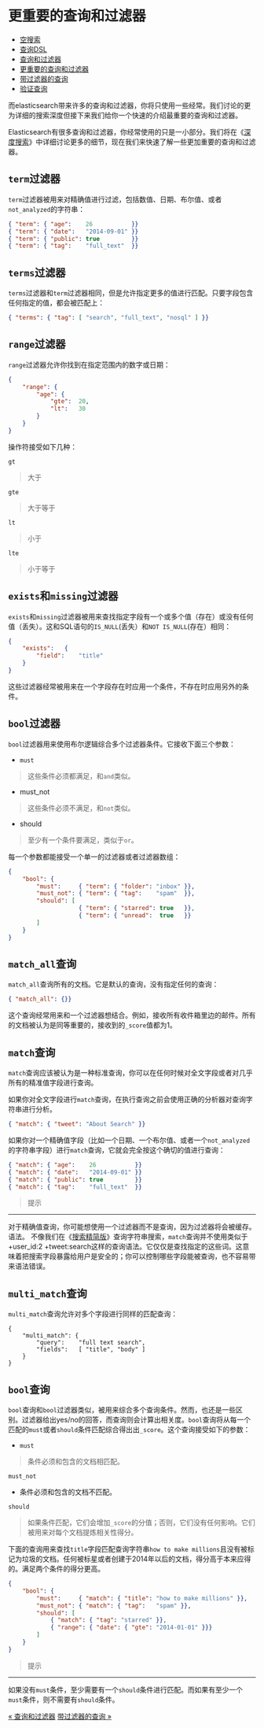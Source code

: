 更重要的查询和过滤器
=================

* [空搜索](empty-search.md)
* [查询DSL](query-dsl.md)
* [查询和过滤器](queries-and-filters.md)
* [更重要的查询和过滤器](most-important-queries-and-filters.md)
* [带过滤器的查询](combining-queries-with-filters.md)
* [验证查询](validating-queries.md)

而elasticsearch带来许多的查询和过滤器，你将只使用一些经常。我们讨论的更为详细的搜索深度但接下来我们给你一个快速的介绍最重要的查询和过滤器。

Elasticsearch有很多查询和过滤器，你经常使用的只是一小部分。我们将在《[深度搜索](../../search-in-depth/README.MD)》中详细讨论更多的细节，现在我们来快速了解一些更加重要的查询和过滤器。

`term`过滤器
---------

`term`过滤器被用来对精确值进行过滤，包括数值、日期、布尔值、或者`not_analyzed`的字符串：


```json
{ "term": { "age":    26           }}
{ "term": { "date":   "2014-09-01" }}
{ "term": { "public": true         }}
{ "term": { "tag":    "full_text"  }}
```

`terms`过滤器
--------------

`terms`过滤器和`term`过滤器相同，但是允许指定更多的值进行匹配。只要字段包含任何指定的值，都会被匹配上：

```json
{ "terms": { "tag": [ "search", "full_text", "nosql" ] }}
```

`range`过滤器
-------

`range`过滤器允许你找到在指定范围内的数字或日期：


```json
{
    "range": {
        "age": {
            "gte":  20,
            "lt":   30
        }
    }
}
```

操作符接受如下几种：

`gt`
> 大于

`gte`
> 大于等于

`lt`
> 小于

`lte`
> 小于等于


`exists`和`missing`过滤器
-------------

`exists`和`missing`过滤器被用来查找指定字段有一个或多个值（存在）或没有任何值（丢失）。这和SQL语句的`IS_NULL`(丢失）和`NOT IS_NULL`(存在）相同：

```json
{
    "exists":   {
        "field":    "title"
    }
}
```

这些过滤器经常被用来在一个字段存在时应用一个条件，不存在时应用另外的条件。

`bool`过滤器
------------

`bool`过滤器用来使用布尔逻辑综合多个过滤器条件。它接收下面三个参数：

* `must`

> 这些条件必须都满足，和`and`类似。

* must_not

> 这些条件必须不满足，和`not`类似。

* should

> 至少有一个条件要满足，类似于`or`。

每一个参数都能接受一个单一的过滤器或者过滤器数组：

```json
{
    "bool": {
        "must":     { "term": { "folder": "inbox" }},
        "must_not": { "term": { "tag":    "spam"  }},
        "should": [
                    { "term": { "starred": true   }},
                    { "term": { "unread":  true   }}
        ]
    }
}
```

`match_all`查询
---------------

`match_all`查询所有的文档。它是默认的查询，没有指定任何的查询：

```json
{ "match_all": {}}
```

这个查询经常用来和一个过滤器想结合。例如，接收所有收件箱里边的邮件。所有的文档被认为是同等重要的，接收到的`_score`值都为1。

`match`查询
--------

`match`查询应该被认为是一种标准查询，你可以在任何时候对全文字段或者对几乎所有的精准值字段进行查询。

如果你对全文字段进行`match`查询，在执行查询之前会使用正确的分析器对查询字符串进行分析。

```json
{ "match": { "tweet": "About Search" }}
```

如果你对一个精确值字段（比如一个日期、一个布尔值、或者一个`not_analyzed`的字符串字段）进行`match`查询，它就会完全按这个确切的值进行查询：

```json
{ "match": { "age":    26           }}
{ "match": { "date":   "2014-09-01" }}
{ "match": { "public": true         }}
{ "match": { "tag":    "full_text"  }}
```

> 提示
-----
对于精确值查询，你可能想使用一个过滤器而不是查询，因为过滤器将会被缓存。
语法。
不像我们在《[搜索精简版](../search-lite.md)》查询字符串搜索，`match`查询并不使用类似于+user_id:2 +tweet:search这样的查询语法。它仅仅是查找指定的这些词。这意味着把搜索字段暴露给用户是安全的；你可以控制哪些字段能被查询，也不容易带来语法错误。


`multi_match`查询
----------------

`multi_match`查询允许对多个字段进行同样的匹配查询：

```
{
    "multi_match": {
        "query":    "full text search",
        "fields":   [ "title", "body" ]
    }
}
```

`bool`查询
----------

`bool`查询和`bool`过滤器类似，被用来综合多个查询条件。然而，也还是一些区别。过滤器给出yes/no的回答，而查询则会计算出相关度。`bool`查询将从每一个匹配的`must`或者`should`条件匹配综合得出出`_score`。这个查询接受如下的参数：

* `must`

> 条件必须和包含的文档相匹配。

`must_not`

* 条件必须和包含的文档不匹配。

`should`
> 如果条件匹配，它们会增加`_score`的分值；否则，它们没有任何影响。它们被用来对每个文档提炼相关性得分。


下面的查询用来查找`title`字段匹配查询字符串`how to make millions`且没有被标记为垃圾的文档。任何被标星或者创建于2014年以后的文档，得分高于本来应得的。满足两个条件的得分更高。

```json
{
    "bool": {
        "must":     { "match": { "title": "how to make millions" }},
        "must_not": { "match": { "tag":   "spam" }},
        "should": [
            { "match": { "tag": "starred" }},
            { "range": { "date": { "gte": "2014-01-01" }}}
        ]
    }
}
```

> 提示
----
如果没有`must`条件，至少需要有一个`should`条件进行匹配。而如果有至少一个`must`条件，则不需要有`should`条件。

[« 查询和过滤器](queries-and-filters.md)     [带过滤器的查询 »](combining-queries-with-filters.md)
